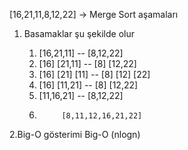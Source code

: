 [16,21,11,8,12,22] -> Merge Sort aşamaları

1. Basamaklar şu şekilde olur

	1.    [16,21,11]      --       [8,12,22]
   	2.  [16] [21,11]      --      [8] [12,22]
    3.  [16] [21] [11]    --       [8] [12] [22]
   	4.  [16]  [11,21]     --       [8] [12,22]
    5.    [11,16,21]      --       [8,12,22]
    6.    		[8,11,12,16,21,22]

2.Big-O gösterimi
	 Big-O (nlogn)